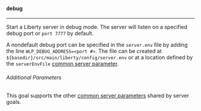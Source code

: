 #### debug

----
Start a Liberty server in debug mode. The server will listen on a specified debug port or `port 7777` by default.

A nondefault debug port can be specified in the `server.env` file by adding the line `WLP_DEBUG_ADDRESS=<port #>`. The file can be created at `${basedir}/src/main/liberty/config/server.env` or at a location defined by the `serverEnvFile` [common server parameter](common-server-parameters.md#common-server-parameters).

###### Additional Parameters

This goal supports the other [common server parameters](common-server-parameters.md#common-server-parameters) shared by server goals.